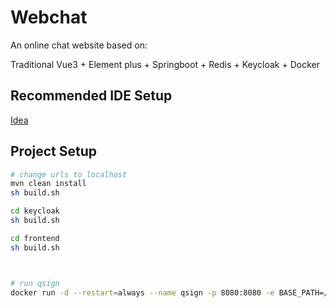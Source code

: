 # Webchat

An online chat website based on:

Traditional Vue3 + Element plus  + Springboot + Redis + Keycloak + Docker

## Recommended IDE Setup

[Idea](https://www.jetbrains.com.cn/idea/)

## Project Setup

```sh
# change urls to localhost
mvn clean install
sh build.sh

cd keycloak
sh build.sh

cd frontend
sh build.sh



# run qsign
docker run -d --restart=always --name qsign -p 8080:8080 -e BASE_PATH=/srv/qsign/qsign/txlib/8.9.63 xzhouqd/qsign:core-1.1.9
```
